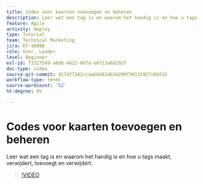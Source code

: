 ```yaml
---
title: Codes voor kaarten toevoegen en beheren
description: Leer wat een tag is en waarom het handig is en hoe u tags maakt, verwijdert, toevoegt en verwijdert.
feature: Agile
activity: deploy
type: Tutorial
team: Technical Marketing
jira: KT-10808
role: User, Leader
level: Beginner
exl-id: f2327549-a8db-4621-867d-e6f13a6d292f
doc-type: video
source-git-commit: d17df7162ccaab6b62db34209f50131927c0a532
workflow-type: tm+mt
source-wordcount: '52'
ht-degree: 0%

---
```


# Codes voor kaarten toevoegen en beheren

Leer wat een tag is en waarom het handig is en hoe u tags maakt, verwijdert, toevoegt en verwijdert.

>[!VIDEO](https://video.tv.adobe.com/v/3428960/?quality=12&learn=on&enablevpops&captions=dut)
